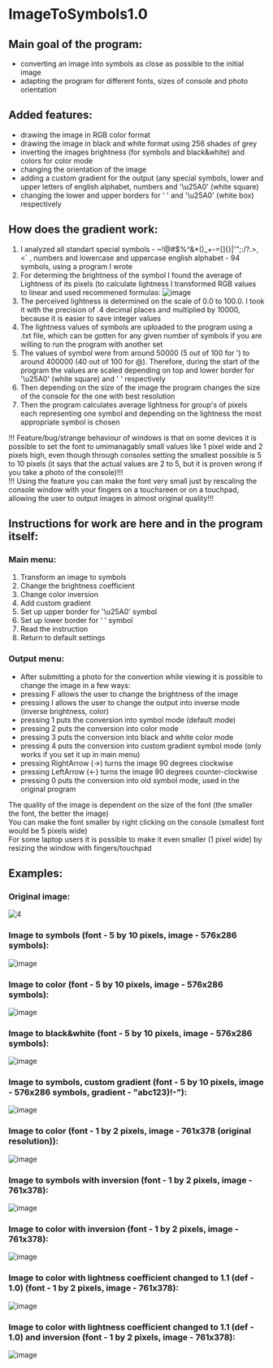# ImageToSymbols1.0
## Main goal of the program:
  * converting an image into symbols as close as possible to the initial image
  * adapting the program for different fonts, sizes of console and photo orientation

## Added features:
  * drawing the image in RGB color format
  * drawing the image in black and white format using 256 shades of grey
  * inverting the images brightness (for symbols and black&white) and colors for color mode
  * changing the orientation of the image
  * adding a custom gradient for the output (any special symbols, lower and upper letters of english alphabet, numbers and '\u25A0' (white square)
  * changing the lower and upper borders for ' ' and '\u25A0' (white box) respectively

## How does the gradient work:
  1. I analyzed all standart special symbols - ~!@#$%^&*()_+-=[]{}|\'";:/?.>,<` , numbers and lowercase and uppercase english alphabet - 94 symbols, using a program I wrote
  2. For determing the brightness of the symbol I found the average of Lightness of its pixels (to calculate lightness I transformed RGB values to linear and used recommened formulas:
  ![image](https://github.com/IvanKolchanov/ImageToSymbols1.0/assets/83294629/60fc68ec-0ae4-4096-8cb8-163cdcf820d1)
  3. The perceived lightness is determined on the scale of 0.0 to 100.0. I took it with the precision of .4 decimal places and multiplied by 10000, because it is easier to save integer values
  4. The lightness values of symbols are uploaded to the program using a .txt file, which can be gotten for any given number of symbols if you are willing to run the program with another set
  5. The values of symbol were from around 50000 (5 out of 100 for ') to around 400000 (40 out of 100 for @). Therefore, during the start of the program the values are scaled depending on top and lower border for '\u25A0' (white square) and ' ' respectively
  6. Then depending on the size of the image the program changes the size of the console for the one with best resolution
  7. Then the program calculates average lightness for group's of pixels each representing one symbol and depending on the lightness the most appropriate symbol is chosen

!!! Feature/bug/strange behaviour of windows is that on some devices it is possible to set the font to umimanagably small values like 1 pixel wide and 2 pixels high, even though through consoles setting the smallest possible is 5 to 10 pixels (it says that the actual values are 2 to 5, but it is proven wrong if you take a photo of the console)!!!  <br>
!!! Using the feature you can make the font very small just by rescaling the console window with your fingers on a touchsreen or on a touchpad, allowing the user to output images in almost original quality!!!

## Instructions for work are here and in the program itself:

### Main menu:
  1. Transform an image to symbols <br>
  2. Change the brightness coefficient <br>
  3. Change color inversion <br>
  4. Add custom gradient <br>
  5. Set up upper border for '\u25A0' symbol <br>
  6. Set up lower border for ' ' symbol <br>
  7. Read the instruction <br>
  8. Return to default settings <br>

### Output menu:
  * After submitting a photo for the convertion while viewing it is possible to change the image in a few ways:
  * pressing F allows the user to change the brightness of the image
  * pressing I allows the user to change the output into inverse mode (inverse brightness, color)
  * pressing 1 puts the conversion into symbol mode (default mode)
  * pressing 2 puts the conversion into color mode
  * pressing 3 puts the conversion into black and white color mode
  * pressing 4 puts the conversion into custom gradient symbol mode (only works if you set it up in main menu)
  * pressing RightArrow (->) turns the image 90 degrees clockwise
  * pressing LeftArrow (<-) turns the image 90 degrees counter-clockwise
  * pressing 0 puts the conversion into old symbol mode, used in the original program

The quality of the image is dependent on the size of the font (the smaller the font, the better the image) <br>
You can make the font smaller by right clicking on the console (smallest font would be 5 pixels wide) <br>
For some laptop users it is possible to make it even smaller (1 pixel wide) by resizing the window with fingers/touchpad <br>

## Examples: <br>
  ### Original image: <br>
  ![4](https://github.com/IvanKolchanov/ImageToSymbols1.0/assets/83294629/fa3b00b5-87a3-477a-9f23-414548ab41fe)
  
  ### Image to symbols (font - 5 by 10 pixels, image - 576x286 symbols): <br>
  ![image](https://github.com/IvanKolchanov/ImageToSymbols1.0/assets/83294629/65cb45f4-41e2-42ee-b836-e2bedecc064a)
  
  ### Image to color (font - 5 by 10 pixels, image - 576x286 symbols): <br>
  ![image](https://github.com/IvanKolchanov/ImageToSymbols1.0/assets/83294629/09eb9fb7-3edf-42e4-8bc7-b9ece60e6328)
  
  ### Image to black&white (font - 5 by 10 pixels, image - 576x286 symbols): <br>
  ![image](https://github.com/IvanKolchanov/ImageToSymbols1.0/assets/83294629/5cedfb48-edd6-4afb-b37a-5a02a4cd58eb)
  
  ### Image to symbols, custom gradient (font - 5 by 10 pixels, image - 576x286 symbols, gradient - "abc123)!-"): <br>
  ![image](https://github.com/IvanKolchanov/ImageToSymbols1.0/assets/83294629/f201ad8c-deb4-4afc-a5b5-0fcf6523962e)
  
  ### Image to color (font - 1 by 2 pixels, image - 761x378 (original resolution)): <br>
  ![image](https://github.com/IvanKolchanov/ImageToSymbols1.0/assets/83294629/3b356ea8-8fdb-4882-b912-da548a533a69)
  
  ### Image to symbols with inversion (font - 1 by 2 pixels, image - 761x378): <br>
  ![image](https://github.com/IvanKolchanov/ImageToSymbols1.0/assets/83294629/a020f659-96bc-4d02-8f07-2fe22d2d9b54)
  
  ### Image to color with inversion (font - 1 by 2 pixels, image - 761x378): <br>
  ![image](https://github.com/IvanKolchanov/ImageToSymbols1.0/assets/83294629/c0fd7f12-0f3e-4f7a-8eac-bb597b450089)
  
  ### Image to color with lightness coefficient changed to 1.1 (def - 1.0) (font - 1 by 2 pixels, image - 761x378): <br>
  ![image](https://github.com/IvanKolchanov/ImageToSymbols1.0/assets/83294629/ee3c0f27-4225-41bc-b7fa-60e27bcee9ed)
  
  ### Image to color with lightness coefficient changed to 1.1 (def - 1.0) and inversion (font - 1 by 2 pixels, image - 761x378): <br>
  ![image](https://github.com/IvanKolchanov/ImageToSymbols1.0/assets/83294629/57b16fee-e132-4a44-b2d3-b87e638c5b6b)
  







